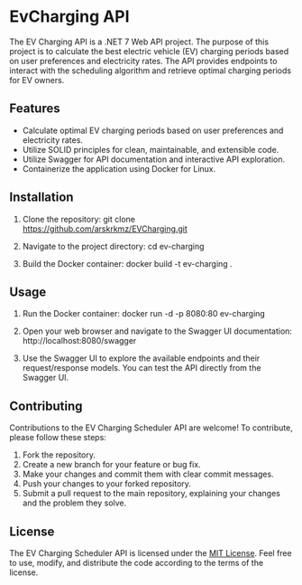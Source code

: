 # EvCharging API

The EV Charging API is a .NET 7 Web API project. The purpose of this project is to calculate the best electric vehicle (EV) charging periods based on user preferences and electricity rates. The API provides endpoints to interact with the scheduling algorithm and retrieve optimal charging periods for EV owners.

## Features

- Calculate optimal EV charging periods based on user preferences and electricity rates.
- Utilize SOLID principles for clean, maintainable, and extensible code.
- Utilize Swagger for API documentation and interactive API exploration.
- Containerize the application using Docker for Linux.

## Installation

1. Clone the repository:
git clone https://github.com/arskrkmz/EVCharging.git
2. Navigate to the project directory:
cd ev-charging

3. Build the Docker container:
docker build -t ev-charging .

## Usage

1. Run the Docker container:
docker run -d -p 8080:80 ev-charging

2. Open your web browser and navigate to the Swagger UI documentation:
http://localhost:8080/swagger

3. Use the Swagger UI to explore the available endpoints and their request/response models. You can test the API directly from the Swagger UI.


## Contributing

Contributions to the EV Charging Scheduler API are welcome! To contribute, please follow these steps:

1. Fork the repository.
2. Create a new branch for your feature or bug fix.
3. Make your changes and commit them with clear commit messages.
4. Push your changes to your forked repository.
5. Submit a pull request to the main repository, explaining your changes and the problem they solve.


## License

The EV Charging Scheduler API is licensed under the [MIT License](LICENSE). Feel free to use, modify, and distribute the code according to the terms of the license.


